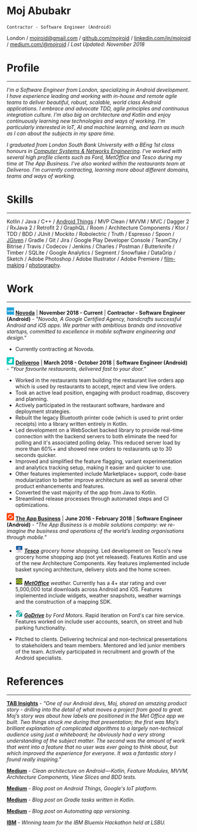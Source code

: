 # Moj Abubakr

    Contractor - Software Engineer (Android)

London / [mojroid@gmail.com](mailto:mojroid@gmail.com) / [github.com/mojroid](https://github.com/MojRoid) / [linkedin.com/in/mojroid](https://www.linkedin.com/in/mojroid) / [medium.com/@mojroid](https://medium.com/@mojroid) / *Last Updated: November 2018*

# Profile #
---

*I'm a Software Engineer from London, specializing in Android development. I have experience leading and working with in-house and remote agile teams to deliver beautiful, robust, scalable, world class Android applications. I embrace and advocate TDD, agile principles and continuous integration culture. I'm also big on architecture and Kotlin and enjoy continuously learning new technologies and ways of working. I'm particularly interested in IoT, AI and machine learning, and learn as much as I can about the subjects in my spare time.*

*I graduated from London South Bank University with a BEng 1st class honours in [Computer Systems & Networks Engineering](https://www.lsbu.ac.uk/courses/course-finder/computer-systems-networks-beng-hons). I've worked with several high profile clients such as Ford, MetOffice and Tesco during my time at The App Business. I've also worked within the restaurants team at Deliveroo. I'm currently contracting, learning more about different domains, teams and ways of working.*

# Skills #
---

Kotlin / Java / C++ / [Android Things](https://medium.com/@mojroid/the-quick-and-simple-guide-to-android-things-6592636e772f) / MVP Clean / MVVM / MVC / Dagger 2 / RxJava 2 / Retrofit 2 / GraphQL / Room / Architecture Components / Ktor / TDD / BDD  / JUnit / Mockito / Robolectric / Truth / Espresso / Spoon / [JGiven](https://medium.com/@mojroid/quick-and-simple-overview-to-ui-automation-on-android-a4d5398482e4) / Gradle / Git / Jira / Google Play Developer Console / TeamCity / Bitrise / Travis /  Codecov / Jenkins / Charles / Postman / Butterknife / Timber / SQLite / Google Analytics / Segment / Snowflake / DataGrip / Sketch / Adobe Photoshop / Adobe Illustrator / Adobe Premiere / [film-making](https://www.youtube.com/watch?v=dLm-860kFT8) / [photography](http://moj-a.tumblr.com/).

# Work #
---

[![Novoda](./icons-20/novoda.png)](https://deliveroo.co.uk/) [**Novoda**](https://novoda.com/) | **November 2018 - Current** | **Contractor - Software Engineer (Android)** - *"Novoda, A Google Certified Agency, handcrafts successful Android and iOS apps. We partner with ambitious brands and innovative startups, committed to excellence in mobile software engineering and design."*                                                                                         

- Currently contracting at Novoda.

[![Deliveroo](./icons-20/deliveroo.png)](https://deliveroo.co.uk/) [**Deliveroo**](https://deliveroo.co.uk/) | **March 2018 - October 2018** | **Software Engineer (Android)** - *"Your favourite restaurants, delivered fast to your door."*                                                                                         

- Worked in the restaurants team building the restaurant live orders app which is used by restaurants to accept, reject and view live orders.
- Took an active lead position, engaging with product roadmap, discovery and planning.
- Actively participated in the restaurant software, hardware and deployment strategies.
- Rebuilt the legacy Bluetooth printer code (which is used to print order receipts) into a library written entirely in Kotlin.
- Led development on a WebSocket backed library to provide real-time connection with the backend servers to both eliminate the need for polling and it's associated polling delay. This reduced server load by more than 60%+ and showed new orders to restaurants up to 30 seconds quicker.
- Improved and simplified the feature flagging, variant experimentation and analytics tracking setup, making it easier and quicker to use.
- Other features implemented include Marketplace+ support, code-base modularization to better improve architecture as well as several other product enhancements and features.
- Converted the vast majority of the app from Java to Kotlin.
- Streamlined release processes through automated steps and CI optimizations.

[![TAB](./icons-20/tab.png)](http://www.theappbusiness.com/) [**The App Business**](http://www.theappbusiness.com/) |  **June 2016 - February 2018** | **Software Engineer (Android)** - *"The App Business is a mobile solutions company: we re-imagine the business and operations of the world’s leading organisations through mobile."*

- [![Tesco](./icons-20/tesco.png)](https://www.tesco.com) *[**Tesco**](https://www.tesco.com) grocery home shopping.* Led development on Tesco's new grocery home shopping app (not yet released). Features Kotlin and use of the new Architecture Components. Key features implemented include basket syncing architecture, delivery slots and the home screen.
- [![MetOffice](./icons-20/metoffice.png)](https://play.google.com/store/apps/details?id=uk.gov.metoffice.weather.android) *[**MetOffice**](https://play.google.com/store/apps/details?id=uk.gov.metoffice.weather.android) weather.* Currently has a 4+ star rating and over 5,000,000 total downloads across Android and iOS. Features implemented include widgets, weather snapshots, weather warnings and the construction of a mapping SDK.
- [![Ford-GoDrive](./icons-20/ford.png)](https://play.google.com/store/apps/details?id=com.ford.godrive) *[**GoDrive**](https://play.google.com/store/apps/details?id=com.ford.godrive) by Ford Motors.* Rapid iteration on Ford's car hire service. Features worked on include user accounts, search, on street and hub parking functionality.

- Pitched to clients. Delivering technical and non-technical presentations to stakeholders and team members. Mentored and led junior members of the team. Actively participated in recruitment and growth of the Android specialists.

# References #
---

[**TAB Insights**](http://www.theappbusiness.com/insights/tab-asks-ryan-loader) - *"One of our Android devs, Moj, shared an amazing product story - drilling into the detail of what moves a project from good to great. Moj’s story was about how labels are positioned in the Met Office app we built. Two things struck me during that presentation; the first was Moj’s brilliant explanation of complicated algorithms to a largely non-technical audience using just a whiteboard; he obviously had a very strong understanding of the subject matter. The second was the amount of work that went into a feature that no user was ever going to think about, but which improved the experience for everyone. It was a fantastic story I found really inspiring."*

[**Medium**](https://proandroiddev.com/clean-architecture-on-android-using-feature-modules-mvvm-view-slices-and-kotlin-e9ed18e64d83) - *Clean architecture on Android — Kotlin, Feature Modules, MVVM, Architecture Components, View Slices and BDD tests.*

[**Medium**](https://medium.com/@mojroid/the-quick-and-simple-guide-to-android-things-6592636e772f) - *Blog post on Android Things, Google's IoT platform.*

[**Medium**](https://medium.com/@mojroid/android-gradle-tasks-written-in-kotlin-1aa6cc733773) - *Blog post on Gradle tasks written in Kotlin.*

[**Medium**](https://medium.com/@mojroid/android-automating-app-versioning-67aa201c9014) - *Blog post on Automating app versioning.*

[**IBM**](https://developer.ibm.com/watson/blog/2015/07/13/london-south-bank-university-hackathon/) - *Winning team for the IBM Bluemix Hackathon held at LSBU.*
